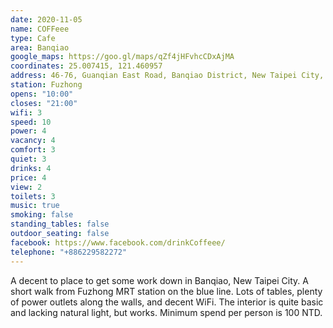 ```yaml
---
date: 2020-11-05
name: COFFeee
type: Cafe
area: Banqiao
google_maps: https://goo.gl/maps/qZf4jHFvhcCDxAjMA
coordinates: 25.007415, 121.460957
address: 46-76, Guanqian East Road, Banqiao District, New Taipei City, Taiwan 220
station: Fuzhong
opens: "10:00"
closes: "21:00"
wifi: 3
speed: 10
power: 4
vacancy: 4
comfort: 3
quiet: 3
drinks: 4
price: 4
view: 2
toilets: 3
music: true
smoking: false
standing_tables: false
outdoor_seating: false
facebook: https://www.facebook.com/drinkCoffeee/
telephone: "+886229582272"
---
```


A decent to place to get some work down in Banqiao, New Taipei City. A short walk from Fuzhong MRT station on the blue line. Lots of tables, plenty of power outlets along the walls, and decent WiFi. The interior is quite basic and lacking natural light, but works. Minimum spend per person is 100 NTD.
